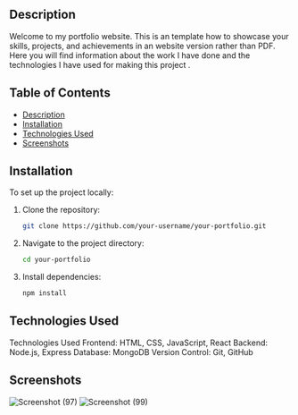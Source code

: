 ## Description

Welcome to my portfolio website. This is an template how to showcase your skills, projects, and achievements in an website version rather than PDF. Here you will find information about the work I have done and the technologies I have used for making this project .

## Table of Contents

- [Description](#description)
- [Installation](#installation)
- [Technologies Used](#technologies-used)
- [Screenshots](#screenshots)


## Installation

To set up the project locally:

1. Clone the repository:
    ```bash
    git clone https://github.com/your-username/your-portfolio.git
    ```
2. Navigate to the project directory:
    ```bash
    cd your-portfolio
    ```
3. Install dependencies:
    ```bash
    npm install
    ```

## Technologies Used

Technologies Used
Frontend: HTML, CSS, JavaScript, React
Backend: Node.js, Express
Database: MongoDB
Version Control: Git, GitHub

## Screenshots
![Screenshot (97)](https://github.com/Kumaripriyanshi/PORTFOLIO-WEBSITE/assets/90835349/aab9b225-6e67-450e-a167-abb75f35e8b7)
![Screenshot (99)](https://github.com/Kumaripriyanshi/PORTFOLIO-WEBSITE/assets/90835349/4e4590fe-9c72-4618-b69f-c81fece68631)
